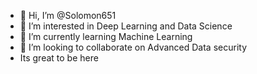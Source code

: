 - 👋 Hi, I’m @Solomon651
- 👀 I’m interested in Deep Learning and Data Science
- 🌱 I’m currently learning Machine Learning
- 💞️ I’m looking to collaborate on Advanced Data security
- Its great to be here
<!---
Solomon651/Solomon651 is a ✨ special ✨ repository because its `README.md` (this file) appears on your GitHub profile.
You can click the Preview link to take a look at your changes.
--->
